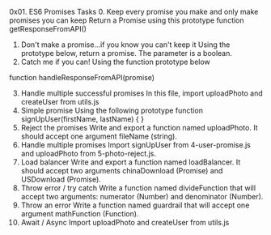 0x01. ES6 Promises
Tasks
0. Keep every promise you make and only make promises you can keep
Return a Promise using this prototype function getResponseFromAPI()
1. Don't make a promise...if you know you can't keep it
Using the prototype below, return a promise. The parameter is a boolean.
2. Catch me if you can!
Using the function prototype below

function handleResponseFromAPI(promise)

3. Handle multiple successful promises
In this file, import uploadPhoto and createUser from utils.js
4. Simple promise
Using the following prototype
function signUpUser(firstName, lastName) {
}
5. Reject the promises
Write and export a function named uploadPhoto. It should accept one argument fileName (string).
6. Handle multiple promises
Import signUpUser from 4-user-promise.js and uploadPhoto from 5-photo-reject.js.
7. Load balancer
Write and export a function named loadBalancer. It should accept two arguments chinaDownload (Promise) and USDownload (Promise).
8. Throw error / try catch
Write a function named divideFunction that will accept two arguments: numerator (Number) and denominator (Number).
9. Throw an error
Write a function named guardrail that will accept one argument mathFunction (Function).
10. Await / Async
Import uploadPhoto and createUser from utils.js
